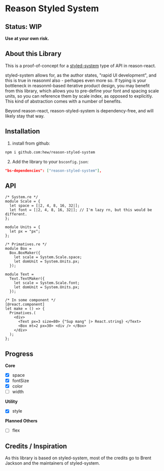 # Reason Styled System

## Status: WIP

**Use at your own risk.**

## About this Library

This is a proof-of-concept for a [styled-system](https://github.com/styled-system/) type of API in reason-react. 

styled-system allows for, as the author states, "rapid UI development", and this is true in reasonml also - perhapes even more so.
If typing is your bottleneck in reasonml-based iterative product design, you may benefit from this library, which allows you to
pre-define your font and spacing scale units, so you can reference them by scale index, as opposed to explicitly. This kind of abstraction
comes with a number of benefits.

Beyond reason-react, reason-styled-system is dependency-free, and will likely stay that way.

## Installation

1. install from github:
  ```sh
  npm i github.com:hew/reason-styled-system
  ```

2. Add the library to your `bsconfig.json`:
  ```json
  "bs-dependencies": ["reason-styled-system"],
  ```


## API 

```reasonml
/* System.re */
module Scale = {
  let space = [|2, 4, 8, 16, 32|];
  let font = [|2, 4, 8, 16, 32|]; // I'm lazy rn, but this would be different.
};

module Units = {
  let px = "px";
};
```

```reasonml
/* Primatives.re */
module Box =
  Box.BoxMaker({
    let scale = System.Scale.space;
    let domUnit = System.Units.px;
  });

module Text =
  Text.TextMaker({
    let scale = System.Scale.font;
    let domUnit = System.Units.px;
  });

```

```reasonml
/* In some component */
[@react.component]
let make = () => {
  Primatives.(
    <div>
      <Text px=3 size=80> {"Sup mang" |> React.string} </Text>
      <Box mt=2 px=30> <div /> </Box>
    </div>
  );
};

```


## Progress

**Core**
- [x] space
- [x] fontSize
- [x] color
- [ ] width

**Utility**
- [x] style

**Planned Others**
- [ ] flex


## Credits / Inspiration

As this library is based on styled-system, most of the credits go to Brent Jackson and the maintainers of styled-system.
